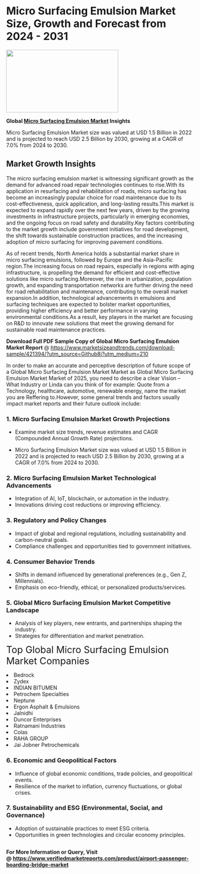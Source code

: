 <H1>Micro Surfacing Emulsion Market Size, Growth and Forecast from 2024 - 2031</H1><img class="aligncenter size-medium wp-image-584254" src="https://thirdeyenews.in/wp-content/uploads/2024/09/Global-Market-Research-300x168.jpeg" alt="" width="300" height="168" /><p><strong>Global&nbsp;<a href="https://www.marketsizeandtrends.com/download-sample/421394/?utm_source=Github8j?utm_medium=210">Micro Surfacing Emulsion Market</a> Insights</strong></p><p>Micro Surfacing Emulsion Market size was valued at USD 1.5 Billion in 2022 and is projected to reach USD 2.5 Billion by 2030, growing at a CAGR of 7.0% from 2024 to 2030.</p><p><h2>Market Growth Insights</h2> <p>The micro surfacing emulsion market is witnessing significant growth as the demand for advanced road repair technologies continues to rise.With its application in resurfacing and rehabilitation of roads, micro surfacing has become an increasingly popular choice for road maintenance due to its cost-effectiveness, quick application, and long-lasting results.This market is expected to expand rapidly over the next few years, driven by the growing investments in infrastructure projects, particularly in emerging economies, and the ongoing focus on road safety and durability.Key factors contributing to the market growth include government initiatives for road development, the shift towards sustainable construction practices, and the increasing adoption of micro surfacing for improving pavement conditions.</p> <p>As of recent trends, North America holds a substantial market share in micro surfacing emulsions, followed by Europe and the Asia-Pacific region.The increasing focus on road repairs, especially in regions with aging infrastructure, is propelling the demand for efficient and cost-effective solutions like micro surfacing.Moreover, the rise in urbanization, population growth, and expanding transportation networks are further driving the need for road rehabilitation and maintenance, contributing to the overall market expansion.In addition, technological advancements in emulsions and surfacing techniques are expected to bolster market opportunities, providing higher efficiency and better performance in varying environmental conditions.As a result, key players in the market are focusing on R&D to innovate new solutions that meet the growing demand for sustainable road maintenance practices.</p> <p><span class=""><strong>Download Full PDF Sample Copy of Global Micro Surfacing Emulsion Market Report</strong> @ <a href="https://www.marketsizeandtrends.com/download-sample/421394/?utm_source=Github8j?utm_medium=210" target="_blank">https://www.marketsizeandtrends.com/download-sample/421394/?utm_source=Github8j?utm_medium=210</a></span></p><p>In order to make an accurate and perceptive description of future scope of a Global&nbsp;Micro Surfacing Emulsion Market Market as Global&nbsp;Micro Surfacing Emulsion Market Market of 2025, you need to describe a clear Vision &ndash; What Industry or Linda can you think of for example: Quote from a Technology, healthcare, automotive, renewable energy, name the market you are Reffering to.However, some general trends and factors usually impact market reports and their future outlook include:</p><h3>1.&nbsp;<strong>Micro Surfacing Emulsion Market Growth Projections</strong></h3><ul><li>Examine market size trends, revenue estimates and CAGR (Compounded Annual Growth Rate) projections.</li><li><p>Micro Surfacing Emulsion Market size was valued at USD 1.5 Billion in 2022 and is projected to reach USD 2.5 Billion by 2030, growing at a CAGR of 7.0% from 2024 to 2030.</p></li></ul><h3>2.&nbsp;<strong>Micro Surfacing Emulsion Market Technological Advancements</strong></h3><ul><li>Integration of AI, IoT, blockchain, or automation in the industry.</li><li>Innovations driving cost reductions or improving efficiency.</li></ul><h3>3.&nbsp;<strong>Regulatory and Policy Changes</strong></h3><ul><li>Impact of global and regional regulations, including sustainability and carbon-neutral goals.</li><li>Compliance challenges and opportunities tied to government initiatives.</li></ul><h3>4.&nbsp;<strong>Consumer Behavior Trends</strong></h3><ul><li>Shifts in demand influenced by generational preferences (e.g., Gen Z, Millennials).</li><li>Emphasis on eco-friendly, ethical, or personalized products/services.</li></ul><h3>5.&nbsp;<strong>Global Micro Surfacing Emulsion Market Competitive Landscape</strong></h3><ul><li>Analysis of key players, new entrants, and partnerships shaping the industry.</li><li>Strategies for differentiation and market penetration.</li></ul><p data-pm-slice="1 1 []"><span style="color: inherit; font-family: inherit; font-size: 25px;">Top Global Micro Surfacing Emulsion Market Companies</span></p><div class="" data-test-id=""><p><li>Bedrock</li><li> Zydex</li><li> INDIAN BITUMEN</li><li> Petrochem Specialties</li><li> Neptune</li><li> Ergon Asphalt & Emulsions</li><li> Jalnidhi</li><li> Duncor Enterprises</li><li> Ratnamani Industries</li><li> Colas</li><li> RAHA GROUP</li><li> Jai Jobner Petrochemicals</li></p></div><h3>6.&nbsp;<strong>Economic and Geopolitical Factors</strong></h3><ul><li>Influence of global economic conditions, trade policies, and geopolitical events.</li><li>Resilience of the market to inflation, currency fluctuations, or global crises.</li></ul><h3>7.&nbsp;<strong>Sustainability and ESG (Environmental, Social, and Governance)</strong></h3><ul><li>Adoption of sustainable practices to meet ESG criteria.</li><li>Opportunities in green technologies and circular economy principles.</li></ul><h2><strong style="font-size: 14px;">For More Information or Query, Visit @&nbsp;</strong><a style="background-color: #ffffff; font-size: 14px;" href="https://www.marketsizeandtrends.com/report/micro-surfacing-emulsion-market/" target="_blank">https://www.verifiedmarketreports.com/product/airport-passenger-boarding-bridge-market</a></h2>